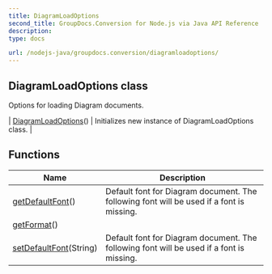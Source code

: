 ```yaml
---
title: DiagramLoadOptions
second_title: GroupDocs.Conversion for Node.js via Java API Reference
description: 
type: docs

url: /nodejs-java/groupdocs.conversion/diagramloadoptions/
---
```


## DiagramLoadOptions class

 Options for loading Diagram documents.
 
| [DiagramLoadOptions](diagramloadoptions)() | Initializes new instance of DiagramLoadOptions class. |

## Functions

| Name | Description |
| --- | --- |
| [getDefaultFont](getdefaultfont)() | Default font for Diagram document. The following font will be used if a font is missing. |
| [getFormat](getformat)() |  |
| [setDefaultFont](setdefaultfont)(String) | Default font for Diagram document. The following font will be used if a font is missing. |
